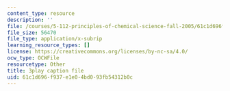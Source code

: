 ```yaml
---
content_type: resource
description: ''
file: /courses/5-112-principles-of-chemical-science-fall-2005/61c1d696f937e1e04bd093fb54312b0c_UqQRXRtvM9o.srt
file_size: 56470
file_type: application/x-subrip
learning_resource_types: []
license: https://creativecommons.org/licenses/by-nc-sa/4.0/
ocw_type: OCWFile
resourcetype: Other
title: 3play caption file
uid: 61c1d696-f937-e1e0-4bd0-93fb54312b0c
---
```

